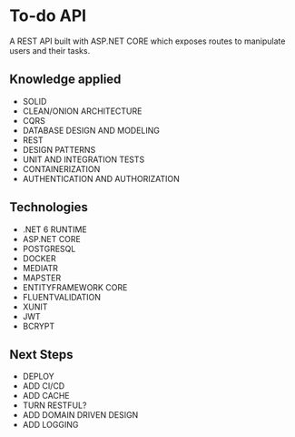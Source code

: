 # To-do API

A REST API built with ASP.NET CORE which exposes routes to manipulate users and their tasks.

## Knowledge applied
  * SOLID
  * CLEAN/ONION ARCHITECTURE
  * CQRS
  * DATABASE DESIGN AND MODELING
  * REST
  * DESIGN PATTERNS
  * UNIT AND INTEGRATION TESTS
  * CONTAINERIZATION
  * AUTHENTICATION AND AUTHORIZATION

## Technologies
  * .NET 6 RUNTIME
  * ASP.NET CORE
  * POSTGRESQL
  * DOCKER
  * MEDIATR
  * MAPSTER
  * ENTITYFRAMEWORK CORE
  * FLUENTVALIDATION
  * XUNIT
  * JWT
  * BCRYPT

## Next Steps
  * DEPLOY
  * ADD CI/CD
  * ADD CACHE
  * TURN RESTFUL?
  * ADD DOMAIN DRIVEN DESIGN
  * ADD LOGGING


